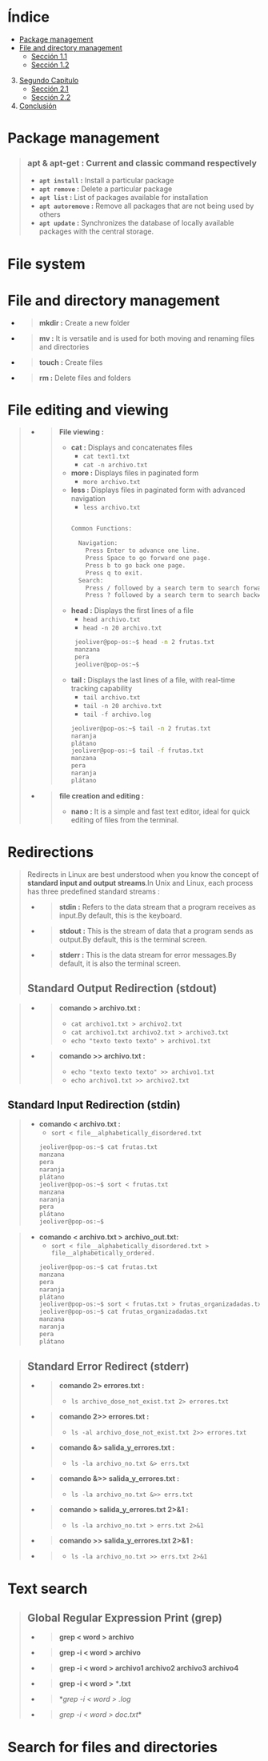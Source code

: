 # Índice

- [Package management](#package-management)
- [File and directory management](#file-and-directory-management)
    - [Sección 1.1](#sección-11)
    - [Sección 1.2](#sección-12)
3. [Segundo Capítulo](#segundo-capítulo)
    - [Sección 2.1](#sección-21)
    - [Sección 2.2](#sección-22)
4. [Conclusión](#conclusión)

# Package management 

 > ### apt & apt-get : Current and classic command respectively
 > - **`apt install` :** Install a particular package 
 > - **`apt remove` :** Delete a particular package
 > - **`apt list` :** List of packages available for installation
 > - **`apt autoremove` :** Remove all packages that are not being used by others
 > - **`apt update` :** Synchronizes the database of locally available packages with the central storage. 
 
# File system 


# File and directory management 

* > **mkdir :** Create a new folder 
* > **mv :** It is versatile and is used for both moving and renaming files and directories
* > **touch :** Create files 
* > **rm :** Delete files and folders
# File editing and viewing 
  > * > **File viewing :**
  >   > - **cat :** Displays and concatenates files
  >   >   - `cat text1.txt`
  >   >   - `cat -n archivo.txt`
  >   > - **more :** Displays files in paginated form
  >   >   - `more archivo.txt`
  >   > - **less :** Displays files in paginated form with advanced navigation
  >   >   - `less archivo.txt`
  >   >   ```markdown
  >   >   
  >   >   Common Functions:
  >   >   
  >   >     Navigation:
  >   >       Press Enter to advance one line.
  >   >       Press Space to go forward one page.
  >   >       Press b to go back one page.
  >   >       Press q to exit.
  >   >     Search:
  >   >       Press / followed by a search term to search forward.
  >   >       Press ? followed by a search term to search backward.
  >   >   ```
  >   > - **head :** Displays the first lines of a file
  >   >   - `head archivo.txt`
  >   >   - `head -n 20 archivo.txt`
  >   >   ```sh
  >   >    jeoliver@pop-os:~$ head -n 2 frutas.txt 
  >   >    manzana
  >   >    pera
  >   >    jeoliver@pop-os:~$ 
  >   >   ```
  >   > - **tail :** Displays the last lines of a file, with real-time tracking capability
  >   >    - `tail archivo.txt`
  >   >    - `tail -n 20 archivo.txt`
  >   >    - `tail -f archivo.log` 
  >   >   ```sh
  >   >   jeoliver@pop-os:~$ tail -n 2 frutas.txt 
  >   >   naranja
  >   >   plátano
  >   >   jeoliver@pop-os:~$ tail -f frutas.txt 
  >   >   manzana
  >   >   pera
  >   >   naranja
  >   >   plátano
  >   >   
  >   >   ```
  > * > **file creation and editing :**
  >   > - **nano :** It is a simple and fast text editor, ideal for quick editing of files from the terminal.


# Redirections 

> Redirects in Linux are best understood when you know the concept of **standard input and output streams**.In Unix and Linux, each process has three predefined standard streams : 
> - > **stdin :** Refers to the data stream that a program receives as input.By default, this is the keyboard.
> - > **stdout :** This is the stream of data that a program sends as output.By default, this is the terminal screen.
> - > **stderr :** This is the data stream for error messages.By default, it is also the terminal screen.
> ## Standard Output Redirection (stdout)

> * > **comando > archivo.txt :**
>   > - `cat archivo1.txt > archivo2.txt`
>   > - `cat archivo1.txt archivo2.txt > archivo3.txt`
>   > - `echo "texto texto texto" > archivo1.txt`
> * > **comando >> archivo.txt :** 
>   > - `echo "texto texto texto" >> archivo1.txt`
>   > - `echo archivo1.txt >> archivo2.txt`
## Standard Input Redirection (stdin)
> * **comando < archivo.txt :**
>   - `sort < file__alphabetically_disordered.txt`
>   ```sh
>   jeoliver@pop-os:~$ cat frutas.txt
>   manzana
>   pera
>   naranja
>   plátano
>   jeoliver@pop-os:~$ sort < frutas.txt
>   manzana
>   naranja
>   pera
>   plátano
>   jeoliver@pop-os:~$
>   ```

> * **comando < archivo.txt > archivo_out.txt:**
>   - `sort < file__alphabetically_disordered.txt > file__alphabetically_ordered. `
>   ```sh
>   jeoliver@pop-os:~$ cat frutas.txt 
>   manzana
>   pera
>   naranja
>   plátano
>   jeoliver@pop-os:~$ sort < frutas.txt > frutas_organizadadas.txt
>   jeoliver@pop-os:~$ cat frutas_organizadadas.txt 
>   manzana
>   naranja
>   pera
>   plátano
>   ```


> ## Standard Error Redirect (stderr)
> * > **comando 2> errores.txt :**
>   > - `ls archivo_dose_not_exist.txt 2> errores.txt`
> * > **comando 2>> errores.txt :**
>   > - `ls -al archivo_dose_not_exist.txt 2>> errores.txt`
> * > **comando &> salida_y_errores.txt :**
>   > - `ls -la archivo_no.txt &> errs.txt` 
> * > **comando &>> salida_y_errores.txt :**
>   > - `ls -la archivo_no.txt &>> errs.txt` 
> * > **comando > salida_y_errores.txt 2>&1 :**
>   > - `ls -la archivo_no.txt > errs.txt 2>&1`
> * > **comando >> salida_y_errores.txt 2>&1 :**
> * > - `ls -la archivo_no.txt >> errs.txt 2>&1` 

# Text search 
> ## Global Regular Expression Print (grep)
> * > **grep < word >  archivo**
> * > **grep -i < word >  archivo**
> * > **grep -i < word >  archivo1 archivo2 archivo3 archivo4**
> * > **grep -i < word >**  ***.txt**
> * > **grep -i < word >  *.log**
> * > **grep -i < word >  doc*.txt**

# Search for files and directories 

